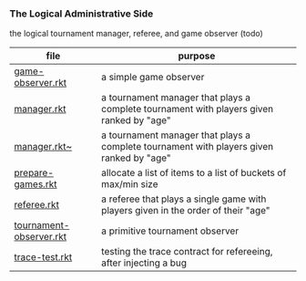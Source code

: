 ### The Logical Administrative Side

the logical tournament manager, referee, and game observer (todo)

| file | purpose |
|--------------------- | ------- |
| [game-observer.rkt](game-observer.rkt) | a simple game observer | 
| [manager.rkt](manager.rkt) | a tournament manager that plays a complete tournament with players given ranked by "age" | 
| [manager.rkt~](manager.rkt~) | a tournament manager that plays a complete tournament with players given ranked by "age" | 
| [prepare-games.rkt](prepare-games.rkt) | allocate a list of items to a list of buckets of max/min size | 
| [referee.rkt](referee.rkt) | a referee that plays a single game with players given in the order of their "age" | 
| [tournament-observer.rkt](tournament-observer.rkt) | a primitive tournament observer | 
| [trace-test.rkt](trace-test.rkt) | testing the trace contract for refereeing, after injecting a bug | 
